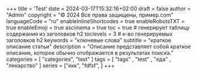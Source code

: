 +++
title = 'Test'
date = 2024-03-17T15:32:16+02:00
draft = false
author = "Admin"
copyright = "© 2024 Все права защищены, пример.com"
languageCode = "ru"
enableInlineShortcodes = true
enableRobotsTXT = true
enableEmoji = true
asciinema = true
toc = true # генерирует таблицу содержания из заголовков h2
toclevels = 3 # к-во генерируемых заголовков h2
keywords = "ключевые слова"
subtitle = "краткое описание статьи"
description = "Описание представляет собой краткое описание, которое обычно отображается в результатах поиска."
categories = [ "categories", "test" ]
tags = [ "tags" , "test" , "еда" , "лекарство" ]
series = ["ккк", "fdfsf", ]
+++
